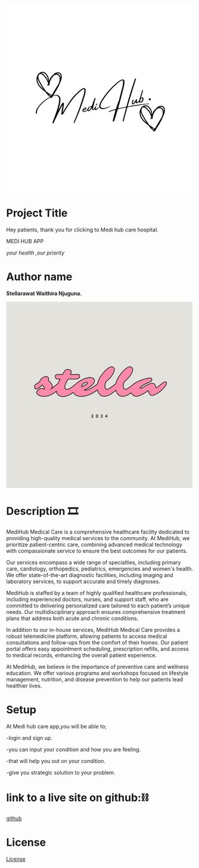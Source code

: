 ![image](<images/White Modern Minimalist Signature Brand Logo.png>)
# Project Title

Hey patients, thank you for clicking to Medi hub care hospital.

MEDI HUB APP

*your health ,our priority*

# Author name

**Stellarawat Waithira Njuguna.**

![image](<images/Cool Typographic Design Agency Vibes Brand Logo.jpg>)

# Description 🎞️
MediHub Medical Care is a comprehensive healthcare facility dedicated to providing high-quality medical services to the community. At MediHub, we prioritize patient-centric care, combining advanced medical technology with compassionate service to ensure the best outcomes for our patients.

Our services encompass a wide range of specialties, including primary care, cardiology, orthopedics, pediatrics, emergencies and women's health. We offer state-of-the-art diagnostic facilities, including imaging and laboratory services, to support accurate and timely diagnoses.

MediHub is staffed by a team of highly qualified healthcare professionals, including experienced doctors, nurses, and support staff, who are committed to delivering personalized care tailored to each patient’s unique needs. Our multidisciplinary approach ensures comprehensive treatment plans that address both acute and chronic conditions.

In addition to our in-house services, MediHub Medical Care provides a robust telemedicine platform, allowing patients to access medical consultations and follow-ups from the comfort of their homes. Our patient portal offers easy appointment scheduling, prescription refills, and access to medical records, enhancing the overall patient experience.

At MediHub, we believe in the importance of preventive care and wellness education. We offer various programs and workshops focused on lifestyle management, nutrition, and disease prevention to help our patients lead healthier lives.

# Setup
At Medi hub care app,you will be able to;

-login and sign up. 

-you can input your condition and how you are feeling.

-that will help you out on your condition.

-give you strategic solution to your problem.

# link to a live site on github:⛓️

[github](https://github.com/stellarawat/my-final-project?tab=readme-ov-file)

# License 

[License](License)